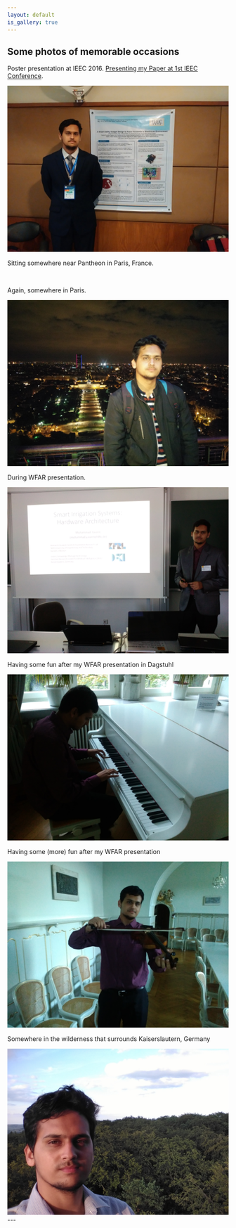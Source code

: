 ```yaml
---
layout: default
is_gallery: true
---
```


## Some photos of memorable occasions
<div class="gallery-imgbox">
<p class="gallery-p">Poster presentation at IEEC 2016. <a href="https://yaseenx.wordpress.com/2016/06/11/presenting-my-paper-at-1st-ieec-conference/">Presenting my Paper at 1st IEEC Conference</a>.</p>
<img class="gallery-image" src="images/gallery/ieee_conf.jpg" alt="" />
</div>

<div class="gallery-imgbox">
<p class="gallery-p">Sitting somewhere near Pantheon in Paris, France.</p>
<img class="gallery-image" src="images/gallery/fr.jpg" alt="" />
</div>

<div class="gallery-imgbox">
<p class="gallery-p">Again, somewhere in Paris.</p>
<img class="gallery-image" src="images/gallery/fr2.jpg" alt="" />
</div>

<div class="gallery-imgbox">
<p class="gallery-p">During WFAR presentation.</p>
<img class="gallery-image" src="images/gallery/wfar.jpg" alt="" />
</div>


<div class="gallery-imgbox">
<p class="gallery-p">Having some fun after my WFAR presentation in Dagstuhl</p>
<img class="gallery-image" src="images/gallery/dagstuhl1.jpg" alt="" />
</div>

<div class="gallery-imgbox">
<p class="gallery-p">Having some (more) fun after my WFAR presentation</p>
<img class="gallery-image" src="images/gallery/dagstuhl2.jpg" alt="" />
</div>

<div class="gallery-imgbox">
<p class="gallery-p">Somewhere in the wilderness that surrounds Kaiserslautern, Germany</p>
<img class="gallery-image" src="images/gallery/kaiserslautern.jpg" alt="" />
</div>
---
